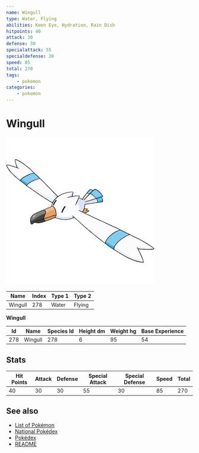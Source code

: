 ```yaml
---
name: Wingull
type: Water, Flying
abilities: Keen Eye, Hydration, Rain Dish
hitpoints: 40
attack: 30
defense: 30
specialattack: 55
specialdefense: 30
speed: 85
total: 270
tags:
    - pokemon
categories:
    - pokemon
---
```


# Wingull


![Wingull](images/278.png)

| **Name** | **Index** | **Type 1** | **Type 2** |
|----|----|----|----|
| Wingull | 278 | Water | Flying  |

**Wingull** 




| **Id** | **Name** | **Species Id** | **Height dm** | **Weight hg** | **Base Experience** |
|--------|----------|----------------|------------|------------|---------------------|
| 278 | Wingull | 278 | 6 | 95 | 54 |



## Stats

| **Hit Points** | **Attack** | **Defense** | **Special Attack** | **Special Defense** | **Speed** | **Total** |
|----------------|------------|-------------|--------------------|---------------------|-----------|-----------|
| 40 | 30 | 30 | 55 | 30 | 85 | 270 |

## See also

- [List of Pokémon](../pokemon.md)
- [National Pokédex](../national_pokedex.md)
- [Pokédex](../pokedex.md)
- [README](../README.md)
